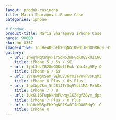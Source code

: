 ```yaml
---
layout: produk-casinghp
title: Maria Sharapova iPhone Case
categories: iphone

# Produk
product-title: Maria Sharapova iPhone Case
harga: 90000
sku: hn-0357
image-drive: 1nJHeWR5pEbXOgNG1Kw0IJHOO0RHq9_-O
gallery:
  - url: 1nwqYMqtBqvFiY5qN53WFvqKQGSxUICHU
    title: iPhone 5 / 5s / SE
  - url: 1jhL3dzYB28wGQDwttEwk-Y4c4xg9Ey-O
    title: iPhone 6 / 6s
  - url: 1vTQwWgXSaM_9EhL2J6YX2aVHvPvsKqMZ
    title: iPhone 6 Plus / 6s Plus
  - url: 1npCWp7km_5hJ81JTrSq9YbL1MA-PrADx
    title: iPhone 7 / 8
  - url: 1UxGL16FupKkNmPLwqy1GZdgfZ8vv_dpz
    title: iPhone 7 Plus / 8 Plus
  - url: 1nJHeWR5pEbXOgNG1Kw0IJHOO0RHq9_-O
    title: iPhone X
---
```

